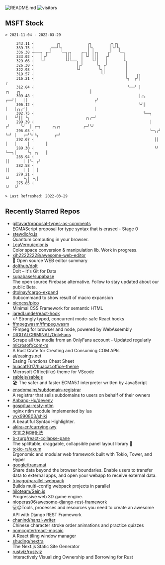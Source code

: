 ![README.md](https://github.com/Gerhut/Gerhut/workflows/README.md/badge.svg)
![visitors](https://visitors.vercel.app/Gerhut/Gerhut?token=8cf69d1f6813d272ef062726b6070c9be4ff72038cfe5a7ded7384a8da65d866)

## MSFT Stock

```
> 2021-11-04 - 2022-03-29

     343.11 ┤          ╭╮            ╭╮        ╭╮╭╮                                                              
     339.75 ┤       ╭──╯╰╮           │╰╮       │╰╯╰╮                                                             
     336.38 ┼───╮ ╭─╯    ╰─╮╭╮    ╭─╮│ │╭╮    ╭╯   ╰─╮                                                           
     333.02 ┤   │╭╯        │││    │ ╰╯ │││   ╭╯      │                                                           
     329.66 ┤   ╰╯         ╰╯╰──╮ │    ╰╯│   │       ╰╮                                                          
     326.30 ┤                   │╭╯      ╰╮ ╭╯        │                                                          
     322.93 ┤                   ╰╯        ╰╮│         │                                                          
     319.57 ┤                              ╰╯         │    ╭╮                                                    
     316.21 ┤                                         ╰╮  ╭╯│                                                  ╭ 
     312.84 ┤                                          ╰──╯ │            ╭╮   ╭╮                               │ 
     309.48 ┤                                               │╭╮       ╭──╯│   ││                              ╭╯ 
     306.12 ┤                                               ╰╯│       │   │╭╮╭╯│                              │  
     302.75 ┤                                                 ╰──╮    │   ╰╯││ ╰╮                         ╭╮╭─╯  
     299.39 ┤                                                    │   ╭╯     ╰╯  │ ╭─╮     ╭╮╭╮          ╭─╯╰╯    
     296.03 ┤                                                    ╰─╮╭╯          ╰─╯ │   ╭─╯╰╯╰╮       ╭─╯        
     292.67 ┤                                                      ││               │   │     │       │          
     289.30 ┤                                                      ╰╯               ╰──╮│     ╰╮ ╭╮   │          
     285.94 ┤                                                                          ││      │ │╰╮ ╭╯          
     282.58 ┤                                                                          ││      │ │ │ │           
     279.21 ┤                                                                          ╰╯      ╰╮│ ╰╮│           
     275.85 ┤                                                                                   ╰╯  ╰╯           

> Last Refreshed: 2022-03-29
```

## Recently Starred Repos

- [giltayar/proposal-types-as-comments](https://github.com/giltayar/proposal-types-as-comments)  
  ECMAScript proposal for type syntax that is erased - Stage 0
- [stewdio/q.js](https://github.com/stewdio/q.js)  
  Quantum computing in your browser.
- [LeaVerou/color.js](https://github.com/LeaVerou/color.js)  
  Color space conversion & manipulation lib. Work in progress.
- [xjh22222228/awesome-web-editor](https://github.com/xjh22222228/awesome-web-editor)  
  🔨  Open source WEB editor summary
- [dolthub/dolt](https://github.com/dolthub/dolt)  
  Dolt – It's Git for Data
- [supabase/supabase](https://github.com/supabase/supabase)  
  The open source Firebase alternative. Follow to stay updated about our public Beta.
- [dtolnay/cargo-expand](https://github.com/dtolnay/cargo-expand)  
  Subcommand to show result of macro expansion
- [picocss/pico](https://github.com/picocss/pico)  
  Minimal CSS Framework for semantic HTML
- [jaredLunde/react-hook](https://github.com/jaredLunde/react-hook)  
  ↩ Strongly typed, concurrent mode-safe React hooks
- [ffmpegwasm/ffmpeg.wasm](https://github.com/ffmpegwasm/ffmpeg.wasm)  
  FFmpeg for browser and node, powered by WebAssembly
- [DIGITALCRIMINAL/OnlyFans](https://github.com/DIGITALCRIMINAL/OnlyFans)  
  Scrape all the media from an OnlyFans account - Updated regularly
- [microsoft/com-rs](https://github.com/microsoft/com-rs)  
  A Rust Crate for Creating and Consuming COM APIs
- [ai/easings.net](https://github.com/ai/easings.net)  
  Easing Functions Cheat Sheet
- [huacat1017/huacat.office-theme](https://github.com/huacat1017/huacat.office-theme)  
  Microsoft Office(like) theme for VScode
- [sablejs/sablejs](https://github.com/sablejs/sablejs)  
  🏖️ The safer and faster ECMA5.1 interpreter written by JavaScript
- [ensdomains/subdomain-registrar](https://github.com/ensdomains/subdomain-registrar)  
  A registrar that sells subdomains to users on behalf of their owners
- [Anbang-Hu/devenv](https://github.com/Anbang-Hu/devenv)  
- [gosp/lua-resty-ntlm](https://github.com/gosp/lua-resty-ntlm)  
  nginx ntlm module implemented by lua
- [yyx990803/shiki](https://github.com/yyx990803/shiki)  
  A beautiful Syntax Highlighter.
- [akira-cn/currying-wy](https://github.com/akira-cn/currying-wy)  
  文言之柯裡化法
- [b-zurg/react-collapse-pane](https://github.com/b-zurg/react-collapse-pane)  
  The splittable, draggable, collapsible panel layout library 🎉
- [tokio-rs/axum](https://github.com/tokio-rs/axum)  
  Ergonomic and modular web framework built with Tokio, Tower, and Hyper
- [google/transmat](https://github.com/google/transmat)  
  Share data beyond the browser boundaries. Enable users to transfer data to external apps, and open your webapp to receive external data.
- [trivago/parallel-webpack](https://github.com/trivago/parallel-webpack)  
  Builds multi-config webpack projects in parallel
- [hiloteam/Sein.js](https://github.com/hiloteam/Sein.js)  
  Progressive web 3D game engine.
- [nioperas06/awesome-django-rest-framework](https://github.com/nioperas06/awesome-django-rest-framework)  
   💻😍Tools, processes and resources you need to create an awesome API with Django REST Framework
- [chanind/hanzi-writer](https://github.com/chanind/hanzi-writer)  
  Chinese character stroke order animations and practice quizzes
- [nomcopter/react-mosaic](https://github.com/nomcopter/react-mosaic)  
  A React tiling window manager
- [shuding/nextra](https://github.com/shuding/nextra)  
  The Next.js Static Site Generator
- [rustviz/rustviz](https://github.com/rustviz/rustviz)  
  Interactively Visualizing Ownership and Borrowing for Rust
